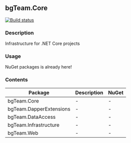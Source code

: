 ## bgTeam.Core  
[![Build status](https://ci.appveyor.com/api/projects/status/8vkjd74n45hk9v2l?svg=true)](https://ci.appveyor.com/project/razonrus/byndyusoft-dotnet-core-infrastructure)

### Description

Infrastructure for .NET Core projects

### Usage

NuGet packages is already here!

### Contents

Package  | Description | NuGet
--------| -------- | -------- 
bgTeam.Core  | - | -
bgTeam.DapperExtensions  | - | -
bgTeam.DataAccess  | - | -
bgTeam.Infrastructure  | - | -
bgTeam.Web  | - | -